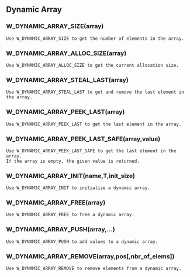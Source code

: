 ## Dynamic Array
    
### W_DYNAMIC_ARRAY_SIZE(array)
    
    
    Use W_DYNAMIC_ARRAY_SIZE to get the number of elements in the array.
    
### W_DYNAMIC_ARRAY_ALLOC_SIZE(array)
    
    
    Use W_DYNAMIC_ARRAY_ALLOC_SIZE to get the current allocation size.
    
### W_DYNAMIC_ARRAY_STEAL_LAST(array)
    
    
    Use W_DYNAMIC_ARRAY_STEAL_LAST to get and remove the last element in the array.
    
### W_DYNAMIC_ARRAY_PEEK_LAST(array)
    
    
    Use W_DYNAMIC_ARRAY_PEEK_LAST to get the last element in the array.
    
### W_DYNAMIC_ARRAY_PEEK_LAST_SAFE(array,value)
    
    
    Use W_DYNAMIC_ARRAY_PEEK_LAST_SAFE to get the last element in the array.
    If the array is empty, the given value is returned.
    
### W_DYNAMIC_ARRAY_INIT(name,T,init_size)
    
    
    Use W_DYNAMIC_ARRAY_INIT to initialize a dynamic array.
    
### W_DYNAMIC_ARRAY_FREE(array)
    
    
    Use W_DYNAMIC_ARRAY_FREE to free a dynamic array.
    
### W_DYNAMIC_ARRAY_PUSH(array,...)
    
    
    Use W_DYNAMIC_ARRAY_PUSH to add values to a dynamic array.
    
### W_DYNAMIC_ARRAY_REMOVE(array,pos[,nbr_of_elems])
    
    
    Use W_DYNAMIC_ARRAY_REMOVE to remove elements from a dynamic array.
